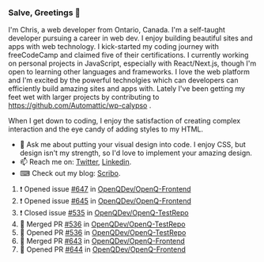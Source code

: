 ### Salve, Greetings 👋

I'm Chris, a web developer from Ontario, Canada. I'm a self-taught developer pursuing a career in web dev. I enjoy building beautiful sites and apps with web technology.
I kick-started my coding journey with freeCodeCamp and claimed five of their certifications.  I currently working on personal projects in JavaScript, especially with React/Next.js, though I'm open to learning other languages and frameworks. I love the web platform and I'm excited by the powerful technolgies which can developers can efficiently build amazing sites and apps with. Lately I've been getting my feet wet with larger projects by contributing to https://github.com/Automattic/wp-calypso .

When I get down to coding, I enjoy the satisfaction of creating complex interaction and the eye candy of adding styles to my HTML. 

- 💬 Ask me about putting your visual design into code. I enjoy CSS, but design isn't my strength, so I'd love to implement your amazing design.
- 📫 Reach me on: [Twitter](https://twitter.com/Christo28120856), [Linkedin](https://www.linkedin.com/in/christopher-stevers-07b9a5204/).
- ⌨ Check out my blog: [Scribo](https://christopherstevers.cf).
<!--
**Christopher-Stevers/Christopher-Stevers** is a ✨ _special_ ✨ repository because its `README.md` (this file) appears on your GitHub profile.

Here are some ideas to get you started:

- 🔭 I’m currently working on ...
- 🌱 I’m currently learning ...
- 👯 I’m looking to collaborate on ...
- 🤔 I’m looking for help with ...
- 😄 Pronouns: ...
- ⚡ Fun fact: ...
-->

<!--START_SECTION:activity-->
1. ❗️ Opened issue [#647](https://github.com/OpenQDev/OpenQ-Frontend/issues/647) in [OpenQDev/OpenQ-Frontend](https://github.com/OpenQDev/OpenQ-Frontend)
2. ❗️ Opened issue [#645](https://github.com/OpenQDev/OpenQ-Frontend/issues/645) in [OpenQDev/OpenQ-Frontend](https://github.com/OpenQDev/OpenQ-Frontend)
3. ❗️ Closed issue [#535](https://github.com/OpenQDev/OpenQ-TestRepo/issues/535) in [OpenQDev/OpenQ-TestRepo](https://github.com/OpenQDev/OpenQ-TestRepo)
4. 🎉 Merged PR [#536](https://github.com/OpenQDev/OpenQ-TestRepo/pull/536) in [OpenQDev/OpenQ-TestRepo](https://github.com/OpenQDev/OpenQ-TestRepo)
5. 💪 Opened PR [#536](https://github.com/OpenQDev/OpenQ-TestRepo/pull/536) in [OpenQDev/OpenQ-TestRepo](https://github.com/OpenQDev/OpenQ-TestRepo)
6. 🎉 Merged PR [#643](https://github.com/OpenQDev/OpenQ-Frontend/pull/643) in [OpenQDev/OpenQ-Frontend](https://github.com/OpenQDev/OpenQ-Frontend)
7. 💪 Opened PR [#644](https://github.com/OpenQDev/OpenQ-Frontend/pull/644) in [OpenQDev/OpenQ-Frontend](https://github.com/OpenQDev/OpenQ-Frontend)
<!--END_SECTION:activity-->
